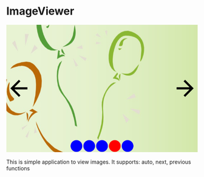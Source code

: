 # ImageViewer
![picture](https://github.com/KhoaTranProgrammer/ImageViewer/blob/master/cover.png)

This is simple application to view images. It supports: auto, next, previous functions
